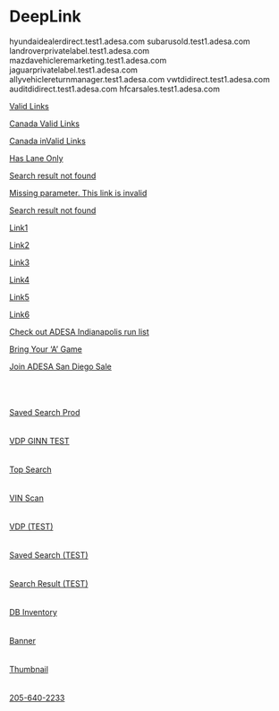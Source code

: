 # DeepLink

hyundaidealerdirect.test1.adesa.com
subarusold.test1.adesa.com
landroverprivatelabel.test1.adesa.com
mazdavehicleremarketing.test1.adesa.com
jaguarprivatelabel.test1.adesa.com
allyvehiclereturnmanager.test1.adesa.com
vwtdidirect.test1.adesa.com
auditdidirect.test1.adesa.com
hfcarsales.test1.adesa.com




<a href="https://adesamkpl.test-app.link/runlistevent?location=ADESA%20Boston&date=2020-05-28&lane=A">Valid Links</a>

<a href="https://adesamkpl.test-app.link/runlistevent?location=ADESA%20Ottawa&date=2020-05-28&lane=A">Canada Valid Links</a>

<a href="https://adesamkpl.test-app.link/runlistevent?location=ADESA%20Ottawa&date=2020-05-28">Canada inValid Links</a>

<a href="https://adesamkpl.test-app.link/runlistevent?lane=AA">Has Lane Only</a>

<a href="https://adesamkpl.test-app.link/runlistevent?location=ADESA%20Boston&date=2020-05-28&lane=AA">Search result not found</a>


<a href="https://adesamkpl.test-app.link/runlistevent?date=2020-05-28&lane=A">Missing parameter. This link is invalid</a>


<a href="https://adesamkpl.test-app.link/runlistevent?date=2020-05-28&lane=A">Search result not found</a>

<a href="https://adesamkpl.test-app.link/runlistevent?location=ADESA%20Boston&date=2020-05&lane=A
adesamkpl.test-app.linkadesamkpl.test-app.link">Link1</a>

<a href="https://adesamkpl.test-app.link/runlistevent?date=2020-05-29&lane=A">Link2</a>

<a href="https://adesamkpl.test-app.link/runlistevent?date=2020-05-29&lane=A">Link3</a>

<a href="https://adesamkpl.test-app.link/runlistevent?location=ADESA%20Boston&lane=A">Link4</a>

<a href="https://adesamkpl.test-app.link/runlistevent?location=ADESA%20Boston&date=2020-05-29">Link5</a>

<a href="https://adesamkpl.test-app.link/runlistevent?location=ADESA%20Boston&date=2020-05-29&lane=A">Link6</a>

<a href="https://buy.adesa.com/openauction/runlistSearchResults.html?#1=st%3DfldMsk%253D1%25253A1%2526fldMsk%253D5%25253A30720%2526enumMsk%253D0%25253A512%2526enumMsk%253D1%25253A256%2526enumMsk%253D3%25253A99776%2526enumMsk%253D5%25253A131072%2526enumMsk%253D6%25253A1024%2526enumMsk%253D8%25253A7168%2526scMsk%253D1%2526pao%253D248512_IN%2526rlad%253D1591081200000%2526auch%253Drl%2526auch%253Dlb%2526nh%253DT%2526st%253D0%2526srtp%253Dnew_search_runlist%2526rlet.cnt%253D5%25253A12292_6%25253A24_%2526rlad.cnt%253D5%25253A4116_6%25253A8_%2526pvx.cnt%253D%2526sort%253DrlRunNo+asc%25252Cyr+desc%25252Cmk+asc%25252Cmd+asc%26allCN%3Dlbln">Check out ADESA Indianapolis run list</a>
 
<a href="http://images.adesa.com/publicweb/assurance/?utm_campaign=ADESA_Post_Login_Home_Page_Trio_Banner_Assurance&utm_source=1000x250_adesacom_enrollnow&utm_medium=display">Bring Your ‘A’ Game</a>

<a href="https://adesa.velocicast.io/">Join ADESA San Diego Sale</a>


<br />
<br />
<br />
<a href="https://adesamkpl.app.link/savedsearch?savedSearchId=294226&utm_medium=email&utm_content=ViewAllVehicleMatches&utm_source=OPENLANE&utm_campaign=savedSearchOLcom">Saved Search Prod</a>
<br />
<br />
<br />
<a href="https://adesamkpl.test-app.link/vdp?vehicleId=459546330&entryWay=olcomsavedsearch">VDP GINN TEST</a>
<br />
<br />
<br />
<a href="https://adesamkpl.test-app.link/topsearch?merchandiseId=12145">Top Search</a>
<br />
<br />
<br />
<a href="https://adesamkpl.test-app.link/vinscan?vin=3VW2K7AJ8DM455441">VIN Scan</a>
<br />
<br />
<br />
<a href="https://adesamkpl.test-app.link/vdp?vehicleId=553440740&entryWay=olcomsavedsearch">VDP (TEST)</a>
<br />
<br />
<br />
<a href="https://adesamkpl.test-app.link/savedsearch?savedSearchId=294226&utm_medium=email&utm_content=ViewAllVehicleMatches&utm_source=OPENLANE&utm_campaign=savedSearchOLcom">Saved Search (TEST)</a>

<br />
<br />
<br />
<a href="https://adesamkpl.test-app.link/searchResult?ast=1&grdr.l=1.0&od.l=20000&grdr.u=10.0&od.u=160000">Search Result (TEST)</a>

<br />
<br />
<br />
<a href="https://adesamkpl.test-app.link/searchResult?ast=1&grdr.l=1.0&od.l=20000&grdr.u=10.0&od.u=160000&make=cadillac&auctionChannel=dealerBlock&yr=2019&yr=2020">DB Inventory</a>

<br />
<br />
<br />
<a href="https://img.stg.autc.com/documents/MKPL/Home/images/AD-EBIZ-0317-MARKETPLACE-APP-WBNRS-RUNLISTb-300x250.jpg">Banner</a>

<br />
<br />
<br />
<a href="https://adesa.test3.kar-media.com/display.php?img=256957432_av_b7ee7b76-97bb-4548-928e-c2728d6426c0-Origina_th.jpg">Thumbnail</a>

<br />
<br />
<br />
<a href="tel:205-640-2233">205-640-2233</a>
